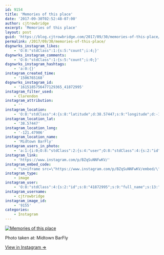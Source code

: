 ```yaml
---
id: 9154
title: 'Memories of this place'
date: '2017-09-30T02:52:48-07:00'
author: cjtrowbridge
excerpt: 'Memories of this place'
layout: post
guid: 'https://blog.cjtrowbridge.com/2017/09/30/memories-of-this-place/'
permalink: /2017/09/30/memories-of-this-place/
dsgnwrks_instagram_likes:
    - 'O:8:"stdClass":1:{s:5:"count";i:4;}'
dsgnwrks_instagram_comments:
    - 'O:8:"stdClass":1:{s:5:"count";i:0;}'
dsgnwrks_instagram_hashtags:
    - 'a:0:{}'
instagram_created_time:
    - '1506765168'
dsgnwrks_instagram_id:
    - '1615185756477129365_41872995'
instagram_filter_used:
    - Clarendon
instagram_attribution:
    - ''
instagram_location:
    - 'O:8:"stdClass":4:{s:8:"latitude";d:38.57447;s:9:"longitude";d:-121.47906;s:4:"name";s:14:"Midtown BarFly";s:2:"id";i:35921263;}'
instagram_location_lat:
    - '38.57447'
instagram_location_long:
    - '-121.47906'
instagram_location_name:
    - 'Midtown BarFly'
instagram_users_in_photo:
    - 'a:1:{i:0;O:8:"stdClass":2:{s:4:"user";O:8:"stdClass":4:{s:2:"id";s:8:"40560045";s:9:"full_name";s:7:"Armin E";s:15:"profile_picture";s:87:"https://scontent.cdninstagram.com/t51.2885-19/11249804_1404490259875296_367226522_a.jpg";s:8:"username";s:12:"armin_ev1490";}s:8:"position";O:8:"stdClass":2:{s:1:"x";d:0.2980096;s:1:"y";d:0.41888416;}}}'
instagram_link:
    - 'https://www.instagram.com/p/BZqSuNNFwKV/'
instagram_embed_code:
    - "\n<iframe src=\"https://www.instagram.com/p/BZqSuNNFwKV/embed/\" width=\"612\" height=\"710\" frameborder=\"0\" scrolling=\"no\" allowtransparency=\"true\" class=\"insta-image-embed\"></iframe>\n"
instagram_type:
    - image
instagram_user:
    - 'O:8:"stdClass":4:{s:2:"id";s:8:"41872995";s:9:"full_name";s:13:"CJ Trowbridge";s:15:"profile_picture";s:96:"https://scontent.cdninstagram.com/t51.2885-19/s150x150/13724650_1188772791164794_142557231_a.jpg";s:8:"username";s:12:"cjtrowbridge";}'
instagram_username:
    - cjtrowbridge
instagram_image_id:
    - '9155'
categories:
    - Instagram
---
```


[![Memories of this place](https://blog.cjtrowbridge.com/wp-content/uploads/2017/09/1506765168-1-1.jpg)](https://www.instagram.com/p/BZqSuNNFwKV/)

Photo taken at: Midtown BarFly

[View in Instagram ⇒](https://www.instagram.com/p/BZqSuNNFwKV/)